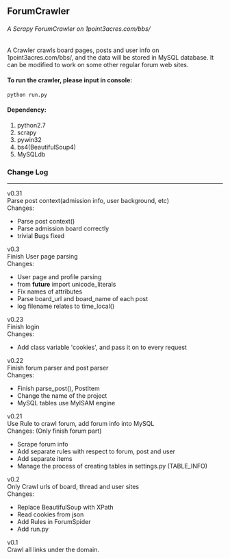 ForumCrawler
------
###### A Scrapy ForumCrawler on 1point3acres.com/bbs/

A Crawler crawls board pages, posts and user info on 1point3acres.com/bbs/,
and the data will be stored in MySQL database.
It can be modified to work on some other regular forum web sites.

#### To run the crawler, please input in console:
    python run.py

#### Dependency:
1. python2.7<br>
2. scrapy<br>
3. pywin32<br>
3. bs4(BeautifulSoup4)<br>
4. MySQLdb<br>

### Change Log
------
v0.31<br>
Parse post context(admission info, user background, etc)<br>
Changes:
* Parse post context()
* Parse admission board correctly
* trivial Bugs fixed

v0.3<br>
Finish User page parsing<br>
Changes:
* User page and profile parsing
* from __future__ import unicode_literals
* Fix names of attributes
* Parse board_url and board_name of each post
* log filename relates to time_local()

v0.23<br>
Finish login<br>
Changes:
* Add class variable 'cookies', and pass it on to every request

v0.22<br>
Finish forum parser and post parser<br>
Changes:
* Finish parse_post(), PostItem
* Change the name of the project
* MySQL tables use MyISAM engine

v0.21<br>
Use Rule to crawl forum, add forum info into MySQL<br>
Changes: (Only finish forum part)
* Scrape forum info
* Add separate rules with respect to forum, post and user
* Add separate items
* Manage the process of creating tables in settings.py (TABLE_INFO)

v0.2<br>
Only Crawl urls of board, thread and user sites<br>
Changes:
* Replace BeautifulSoup with XPath
* Read cookies from json
* Add Rules in ForumSpider
* Add run.py

v0.1<br>
Crawl all links under the domain.
